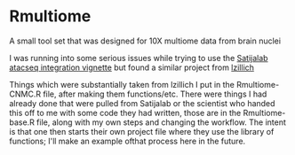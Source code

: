 # Rmultiome
A small tool set that was designed for 10X multiome data from brain nuclei

I was running into some serious issues while trying to use the 
[Satijalab atacseq integration vignette](https://satijalab.org/seurat/articles/seurat5_atacseq_integration_vignette)
but found a similar project from [lzillich](https://github.com/lzillich/CN_multiome_cocaine)

Things which were substantially taken from lzillich I put in the
Rmultiome-CNMC.R file, after making them functions/etc.  There were
things I had already done that were pulled from Satijalab or the scientist
who handed this off to me with some code they had written, those are in the
Rmultiome-base.R file, along with my own steps and changing the workflow.
The intent is that one then starts their own project file where they use
the library of functions; I'll make an example ofthat process here in the 
future.
